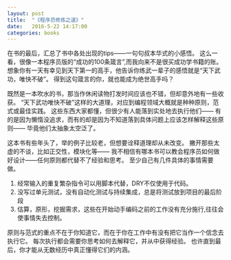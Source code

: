 ```yaml
---
layout: post
title:  "《程序员修炼之道》"
date:   2016-5-22 14:17:00
categories: books
---
```


在书的最后，汇总了书中各处出现的tips——一句句叔本华式的小感悟。
这么一看，很像一本程序员版的“成功的100条箴言”,而我向来不是很买成功学书籍的账。
想象你有一天有幸见到天下第一的高手，他告诉你练武一辈子的感悟就是“天下武功，唯快不破”。
得到这句箴言的你，就也能成为绝世高手吗？

既然是一本吹水的书，那当作休闲读物打发时间应该也不错，但却意外地有一些收获。
“天下武功唯快不破”这样的大道理，对应到编程领域大概就是种种原则，范式或最佳实践。
这些东西大家都懂，但很少有人能落到实处地去执行他们——
有的是因为懒惰没追求，而有的却是因为不知道落到具体问题上应该怎样解释这些原则——
毕竟他们太抽象太空泛了。

这本书有些年头了，举的例子比较老，但想要诠释道理却从未改变。
撇开那些太虚的不谈，比如正交性，模块化等——
我不相信有哪本书可以教会程序员如何做好设计——任何原则都代替不了经验和思考。
至少自己有几件具体的事情需要做。

1. 经常输入的重复繁杂指令可以用脚本代替，DRY不仅使用于代码。
2. 没写过单元测试，没有自动化测试与持续集成，总是将测试放到项目的最后阶段
3. 估算，原形，挖掘需求，这些在开始动手编码之前的工作没有充分施行,往往会使事情失去控制。

原则与范式的重点不在于你知道它，而在于你在工作中有没有把它当作一个信念去执行它。
每次执行都会需要你思考如何去解释它，并从中获得经验。
也许直到最后，你才能从无数经历中真正懂得它们的内涵。
